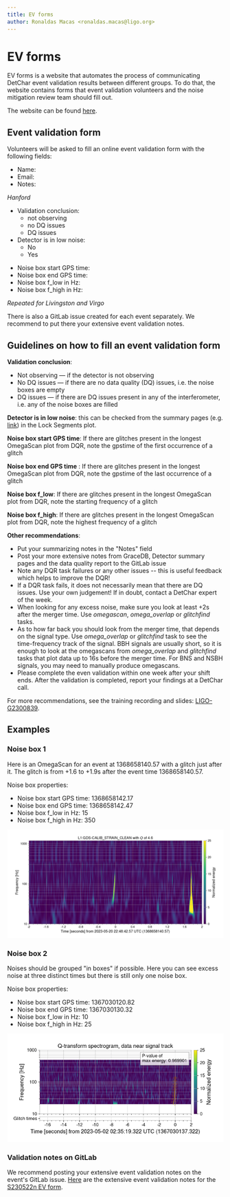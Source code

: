 ```yaml
---
title: EV forms
author: Ronaldas Macas <ronaldas.macas@ligo.org>
---
```


# EV forms

EV forms is a website that automates the process of communicating DetChar event validation results between different groups. To do that, the website contains forms that event validation volunteers and the noise mitigation review team should fill out. 

The website can be found [here](https://dqr.ligo.caltech.edu/ev_forms).

## Event validation form

Volunteers will be asked to fill an online event validation form with the following fields:

- Name:
- Email:
- Notes:

*Hanford*

- Validation conclusion:
	- not observing
	- no DQ issues
	- DQ issues
- Detector is in low noise:
	- No
	- Yes
<!---->
<!---->
<!---->
- Noise box start GPS time:
- Noise box end GPS time:
- Noise box f_low in Hz:
- Noise box f_high in Hz:

*Repeated for Livingston and Virgo*

There is also a GitLab issue created for each event separately. We recommend to put there your extensive event validation notes.

## Guidelines on how to fill an event validation form

**Validation conclusion**:

- Not observing — if the detector is not observing
- No DQ issues — if there are no data quality (DQ) issues, i.e. the noise boxes are empty
- DQ issues — if there are DQ issues present in any of the interferometer, i.e. any of the noise boxes are filled

**Detector is in low noise**: this can be checked from the summary pages (e.g. [link](https://ldas-jobs.ligo-la.caltech.edu/~detchar/summary/day/20230501/)) in the Lock Segments plot.


**Noise box start GPS time**: If there are glitches present in the longest OmegaScan plot from DQR, note the gpstime of the first occurrence of a glitch

**Noise box end GPS time** : If there are glitches present in the longest OmegaScan plot from DQR, note the gpstime of the last occurrence of a glitch

**Noise box f_low**: If there are glitches present in the longest OmegaScan plot from DQR, note the starting frequency of a glitch

**Noise box f_high**: If there are glitches present in the longest OmegaScan plot from DQR, note the highest frequency of a glitch

**Other recommendations**:

- Put your summarizing notes in the "Notes" field
- Post your more extensive notes from GraceDB, Detector summary pages and the data quality report to the GitLab issue
- Note any DQR task failures or any other issues -- this is useful feedback which helps to improve the DQR!
- If a DQR task fails, it does not necessarily mean that there are DQ issues. Use your own judgement! If in doubt, contact a DetChar expert of the week. 
- When looking for any excess noise, make sure you look at least +2s after the merger time. Use *omegascan*, *omega_overlap* or *glitchfind* tasks.
- As to how far back you should look from the merger time, that depends on the signal type. Use *omega_overlap* or *glitchfind* task to see the time-frequency track of the signal. BBH signals are usually short, so it is enough to look at the omegascans from *omega_overlap* and *glitchfind* tasks that plot data up to 16s before the merger time. For BNS and NSBH signals, you may need to manually produce omegascans.
- Please complete the even validation within one week after your shift ends. After the validation is completed, report your findings at a DetChar call.

For more recommendations, see the training recording and slides: [LIGO-G2300839](https://dcc.ligo.org/LIGO-G2300839).

## Examples

### Noise box 1

Here is an OmegaScan for an event at 1368658140.57 with a glitch just after it. The glitch is from +1.6 to +1.9s after the event time 1368658140.57.

Noise box properties:

- Noise box start GPS time: 1368658142.17
- Noise box end GPS time: 1368658142.47
- Noise box f_low in Hz: 15
- Noise box f_high in Hz: 350

![L1 for S230520ae](img/S230520ae_L1_oscan.png)

### Noise box 2

Noises should be grouped "in boxes" if possible. Here you can see excess noise at three distinct times but there is still only one noise box.

Noise box properties:

- Noise box start GPS time: 1367030120.82
- Noise box end GPS time: 1367030130.32
- Noise box f_low in Hz: 10
- Noise box f_high in Hz: 25

![L1 for S230520ae](img/S230502m_L1_glitchfind.png)


### Validation notes on GitLab

We recommend posting your extensive event validation notes on the event's GitLab issue. [Here](https://git.ligo.org/detchar/event-validation/-/issues/149) are the extensive event validation notes for the [S230522n EV form](https://dqr.ligo.caltech.edu/ev_forms/summary/S230522n).

